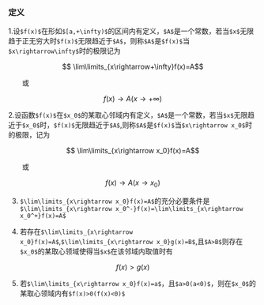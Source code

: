 ### 定义
 1.设`$f(x)$`在形如`$[a,+\infty)$`的区间内有定义，`$A$`是一个常数，若当`$x$`无限趋于正无穷大时`$f(x)$`无限趋近于`$A$`，则称`$A$`是`$f(x)$`当`$x\rightarrow\infty$`时的极限记为

```math
    \lim\limits_{x\rightarrow+\infty}f(x)=A
```
&emsp;&emsp;或
```math
f(x)\rightarrow A(x\rightarrow+\infty)
```
2.设函数`$f(x)$`在`$x_0$`的某取心邻域内有定义，`$A$`是一个常数，若当`$x$`无限趋近于`$x_0$`时，`$f(x)$`无限趋近于`$A$`,则称`$A$`是`$f(x)$`当`$x\rightarrow x_0$`时的极限，记为
```math
    \lim\limits_{x\rightarrow x_0}f(x)=A
```
&emsp;&emsp;或
```math
    f(x)\rightarrow A(x\rightarrow x_0)
```

3. `$\lim\limits_{x\rightarrow x_0}f(x)=A$`的充分必要条件是`$\lim\limits_{x\rightarrow x_0^-}f(x)=\lim\limits_{x\rightarrow x_0^+}f(x)=A$`

4. 若存在`$\lim\limits_{x\rightarrow x_0}f(x)=A$`,`$\lim\limits_{x\rightarrow x_0}g(x)=B$`,且`$A>B$`则存在`$x_0$`的某取心领域使得当`$x$`在该邻域内取值时有
```math
f(x)>g(x)
```
5. 若`$\lim\limits_{x\rightarrow x_0}f(x)=a$`，且`$a>0(a<0)$`，则在`$x_0$`的某取心领域内有`$f(x)>0(f(x)<0)$`